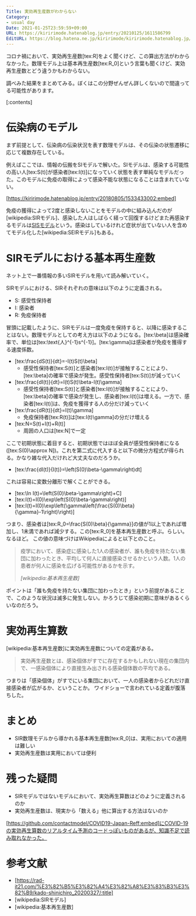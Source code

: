 ```yaml
---
Title: 実効再生産数がわからない
Category:
- usual day
Date: 2021-01-25T23:59:59+09:00
URL: https://kiririmode.hatenablog.jp/entry/20210125/1611586799
EditURL: https://blog.hatena.ne.jp/kiririmode/kiririmode.hatenablog.jp/atom/entry/26006613684861751
---
```


コロナ禍において、実効再生産数[tex:R]をよく聞くけど、この算出方法がわからなかった。数理モデル上は基本再生産数[tex:R_0]という言葉も聞くけど、実効再生産数とどう違うかもわからない。

調べみた結果をまとめてみる。ぼくはこの分野ぜんぜん詳しくないので間違ってる可能性があります。

[:contents]

# 伝染病のモデル

まず前提として、伝染病の伝染状況を表す数理モデルは、その伝染の状態遷移に応じて複数存在している。

例えばここでは、情報の伝搬をSIモデルで解いた。SIモデルは、感染する可能性の高い人[tex:S(t)]が感染者[tex:I(t)]になっていく状態を表す単純なモデルだった。このモデルに免疫の取得によって感染不能な状態になることは含まれていない。

[https://kiririmode.hatenablog.jp/entry/20180805/1533433002:embed]

免疫の獲得によって2度と感染しないことをモデルの中に組み込んだのが[wikipedia:SIRモデル]、感染した人はしばらく経って回復するけどまた再感染するモデルは[SISモデル](https://ja.wikipedia.org/wiki/%E7%96%AB%E5%AD%A6%E3%81%AB%E3%81%8A%E3%81%91%E3%82%8B%E5%8C%BA%E7%94%BB%E3%83%A2%E3%83%87%E3%83%AB#SIS%E3%83%A2%E3%83%87%E3%83%AB)という。感染はしているけれど症状が出ていない人を含めてモデル化した[wikipedia:SEIRモデル]もある。

# SIRモデルにおける基本再生産数

ネット上で一番情報の多いSIRモデルを用いて読み解いていく。

SIRモデルにおける、SIRそれぞれの意味は以下のように定義される。

- S: 感受性保持者
- I: 感染者
- R: 免疫保持者

冒頭に記載したように、SIRモデルは一度免疫を保持すると、以降に感染することはない。数理モデルとしての考え方は以下のようになる。[tex:\beta]は感染確率で、単位は[tex:\text{人}^{-1}s^{-1}]。[tex:\gamma]は感染者が免疫を獲得する速度係数。

- [tex:\frac{dS(t)}{dt}=-I(t)S(t)\beta]
  - 感受性保持者[tex:S(t)]と感染者[tex:I(t)]が接触することにより、[tex:\beta]の確率で感染が発生。感受性保持者[tex:S(t)]が減っていく
- [tex:\frac{dI(t)}{dt}=I(t)S(t)\beta-I(t)\gamma]
  - 感受性保持者[tex:S(t)]と感染者[tex:I(t)]が接触することにより、[tex:\beta]の確率で感染が発生し、感染者[tex:I(t)]は増える。一方で、感染者[tex:I(t)]は、免疫を獲得する人の分だけ減っていく
- [tex:\frac{dR(t)}{dt}=I(t)\gamma]
  - 免疫保持者[tex:R(t)]は[tex:I(t)\gamma]の分だけ増える
- [tex:N=S(t)+I(t)+R(t)]
  - 周囲の人口は[tex:N]で一定

ここで初期状態に着目すると、初期状態ではほぼ全員が感受性保持者になる([tex:S(0)\approx N])。これを第二式に代入すると以下の微分方程式が得られる。かなり雑な代入だけれど大丈夫なのだろうか。

- [tex:\frac{dI(t)}{I(t)}=\left(S(0)\beta-\gamma\right)dt]

これは容易に変数分離形で解くことができる。

- [tex:\ln I(t)=\left(S(0)\beta-\gamma\right)+C]
- [tex:I(t)=I(0)\exp\left(S(0)\beta-\gamma\right)]
- [tex:I(t)=I(0)\exp\left(\gamma\left(\frac{S(0)\beta}{\gamma}-1\right)\right)]

つまり、感染者は[tex:R_0=\frac{S(0)\beta}{\gamma}]の値が1以上であれば増加し、1未満であれば減少する。この[tex:R_0]を基本再生産数と呼ぶ。らしい。なるほど。
この値の意味づけはWikipediaによると以下とのこと。

> 疫学において、感染症に感染した1人の感染者が、誰も免疫を持たない集団に加わったとき、平均して何人に直接感染させるかという人数。1人の患者が何人に感染を広げる可能性があるかを示す。
>
> <cite>[wikipedia:基本再生産数]</cite>

ポイントは「誰も免疫を持たない集団に加わったとき」という前提があることで、このような状況は滅多に発生しない。かろうじて感染初期に意味があるくらいなのだろう。

# 実効再生算数

[wikipedia:基本再生産数]に実効再生産数についての定義がある。

<!-- textlint-disable -->
> 実効再生産数とは、感染個体がすでに存在するかもしれない現在の集団内で、一感染個体により直接生み出される感染個体数の平均である。
<!-- textlint-enable -->

つまりは「感染個体」がすでにいる集団において、一人の感染者からどれだけ直接感染者が広がるか、ということか。
ワイドショーで言われている定義が腹落ちした。

# まとめ

- SIR数理モデルから導かれる基本再生産数[tex:R_0]は、実用においての適用は難しい
- 実効再生産数は実用においては便利

# 残った疑問

- SIRモデルではないモデルにおいて、実効再生算数はどのように定義されるのか
- 実効再生産数は、現実から「数える」他に算出する方法はないのか

[https://github.com/contactmodel/COVID19-Japan-Reff:embed]にCOVID-19の実効再生算数のリアルタイム予測のコードっぽいものがあるが、知識不足で読み取れなかった。
# 参考文献

- [https://rad-it21.com/%E3%82%B5%E3%82%A4%E3%82%A8%E3%83%B3%E3%82%B9/kado-shinichiro_20200327/:title]
- [wikipedia:SIRモデル]
- [wikipedia:基本再生産数]
